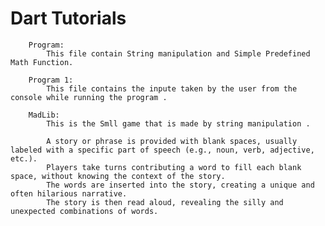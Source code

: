 # Dart Tutorials 

        Program:
            This file contain String manipulation and Simple Predefined Math Function.

        Program 1:
            This file contains the inpute taken by the user from the console while running the program .

        MadLib:
            This is the Smll game that is made by string manipulation .
            
            A story or phrase is provided with blank spaces, usually labeled with a specific part of speech (e.g., noun, verb, adjective, etc.).
            Players take turns contributing a word to fill each blank space, without knowing the context of the story.
            The words are inserted into the story, creating a unique and often hilarious narrative.
            The story is then read aloud, revealing the silly and unexpected combinations of words.
